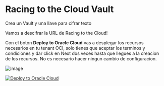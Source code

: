 # Racing to the Cloud Vault

Crea un Vault y una llave para cifrar texto

Vamos a descifrar la URL de Racing to the Cloud!

Con el boton **Deploy to Oracle Cloud** vas a desplegar los recursos necesarios en tu tenant OCI, solo tienes que aceptar los terminos y condiciones y dar click en Next dos veces hasta que llegues a la creacion de los recursos.
No es necesario hacer ningun cambio de configuracion.

![image](https://github.com/leopedraza/R2C_Vault/assets/88497191/664e7685-5d56-44d1-8ade-35b9b5cdb00d)



[![Deploy to Oracle Cloud](https://oci-resourcemanager-plugin.plugins.oci.oraclecloud.com/latest/deploy-to-oracle-cloud.svg)](https://cloud.oracle.com/resourcemanager/stacks/create?zipUrl=https://github.com/leopedraza/R2C_Vault/archive/refs/heads/main.zip)
